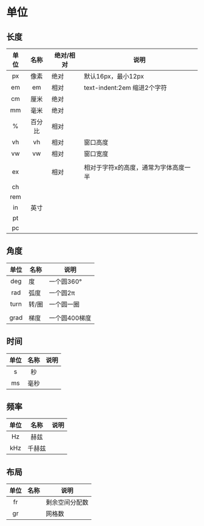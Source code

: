# 单位

## 长度

| 单位 |  名称  | 绝对/相对 | 说明                                  |
| :--: | :----: | --------- | ------------------------------------- |
|  px  |  像素  | 绝对      | 默认16px，最小12px                    |
|  em  |   em   | 相对      | text-indent:2em 缩进2个字符           |
|  cm  |  厘米  | 绝对      |                                       |
|  mm  |  毫米  | 绝对      |                                       |
|  %   | 百分比 | 相对      |                                       |
|  vh  |   vh   | 相对      | 窗口高度                              |
|  vw  |   vw   | 相对      | 窗口宽度                              |
|      |        |           |                                       |
|  ex  |        | 相对      | 相对于字符x的高度，通常为字体高度一半 |
|  ch  |        |           |                                       |
| rem  |        |           |                                       |
|  in  |  英寸  |           |                                       |
|  pt  |        |           |                                       |
|  pc  |        |           |                                       |



## 角度

| 单位 | 名称  | 说明          |
| :--: | ----- | ------------- |
| deg  | 度    | 一个圆360°    |
| rad  | 弧度  | 一个圆2π      |
| turn | 转/圈 | 一个圆一圈    |
|      |       |               |
| grad | 梯度  | 一个圆400梯度 |



## 时间

| 单位 | 名称 | 说明 |
| :--: | :--: | ---- |
|  s   |  秒  |      |
|  ms  | 毫秒 |      |



## 频率

| 单位 |  名称  | 说明 |
| :--: | :----: | ---- |
|  Hz  |  赫兹  |      |
| kHz  | 千赫兹 |      |



## 布局
| 单位 | 名称 | 说明           |
| :--: | :--: | -------------- |
|  fr  |      | 剩余空间分配数 |
|  gr  |      | 网格数         |



























